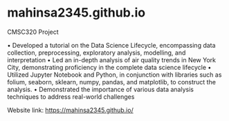 # mahinsa2345.github.io
CMSC320 Project

•	Developed a tutorial on the Data Science Lifecycle, encompassing data collection, preprocessing, exploratory analysis, modelling, and interpretation
•	Led an in-depth analysis of air quality trends in New York City, demonstrating proficiency in the complete data science lifecycle
•	Utilized Jupyter Notebook and Python, in conjunction with libraries such as folium, seaborn, sklearn, numpy, pandas, and matplotlib, to construct the analysis.
•	Demonstrated the importance of various data analysis techniques to address real-world challenges 

Website link: https://mahinsa2345.github.io/
